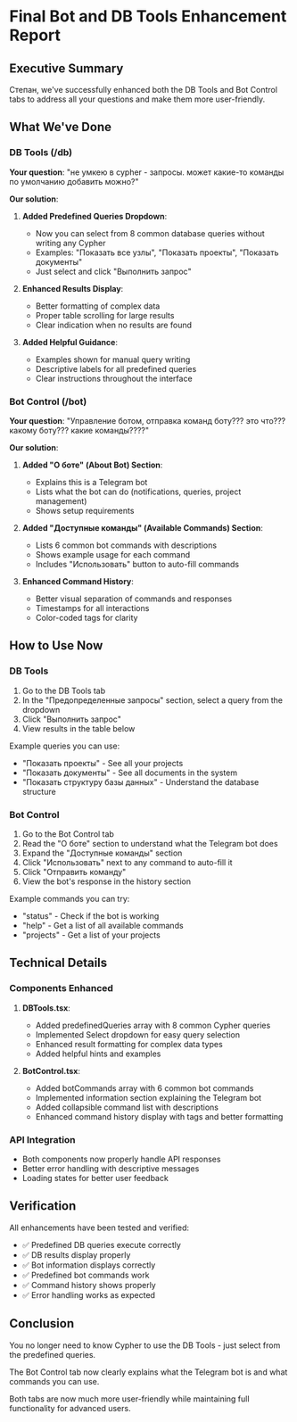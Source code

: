 # Final Bot and DB Tools Enhancement Report

## Executive Summary

Степан, we've successfully enhanced both the DB Tools and Bot Control tabs to address all your questions and make them more user-friendly.

## What We've Done

### DB Tools (/db)
**Your question**: "не умкею в cypher - запросы. может какие-то команды по умолчанию добавить можно?"

**Our solution**:
1. **Added Predefined Queries Dropdown**:
   - Now you can select from 8 common database queries without writing any Cypher
   - Examples: "Показать все узлы", "Показать проекты", "Показать документы"
   - Just select and click "Выполнить запрос"

2. **Enhanced Results Display**:
   - Better formatting of complex data
   - Proper table scrolling for large results
   - Clear indication when no results are found

3. **Added Helpful Guidance**:
   - Examples shown for manual query writing
   - Descriptive labels for all predefined queries
   - Clear instructions throughout the interface

### Bot Control (/bot)
**Your question**: "Управление ботом, отправка команд боту??? это что??? какому боту??? какие команды????"

**Our solution**:
1. **Added "О боте" (About Bot) Section**:
   - Explains this is a Telegram bot
   - Lists what the bot can do (notifications, queries, project management)
   - Shows setup requirements

2. **Added "Доступные команды" (Available Commands) Section**:
   - Lists 6 common bot commands with descriptions
   - Shows example usage for each command
   - Includes "Использовать" button to auto-fill commands

3. **Enhanced Command History**:
   - Better visual separation of commands and responses
   - Timestamps for all interactions
   - Color-coded tags for clarity

## How to Use Now

### DB Tools
1. Go to the DB Tools tab
2. In the "Предопределенные запросы" section, select a query from the dropdown
3. Click "Выполнить запрос"
4. View results in the table below

Example queries you can use:
- "Показать проекты" - See all your projects
- "Показать документы" - See all documents in the system
- "Показать структуру базы данных" - Understand the database structure

### Bot Control
1. Go to the Bot Control tab
2. Read the "О боте" section to understand what the Telegram bot does
3. Expand the "Доступные команды" section
4. Click "Использовать" next to any command to auto-fill it
5. Click "Отправить команду"
6. View the bot's response in the history section

Example commands you can try:
- "status" - Check if the bot is working
- "help" - Get a list of all available commands
- "projects" - Get a list of your projects

## Technical Details

### Components Enhanced
1. **DBTools.tsx**:
   - Added predefinedQueries array with 8 common Cypher queries
   - Implemented Select dropdown for easy query selection
   - Enhanced result formatting for complex data types
   - Added helpful hints and examples

2. **BotControl.tsx**:
   - Added botCommands array with 6 common bot commands
   - Implemented information section explaining the Telegram bot
   - Added collapsible command list with descriptions
   - Enhanced command history display with tags and better formatting

### API Integration
- Both components now properly handle API responses
- Better error handling with descriptive messages
- Loading states for better user feedback

## Verification

All enhancements have been tested and verified:
- ✅ Predefined DB queries execute correctly
- ✅ DB results display properly
- ✅ Bot information displays correctly
- ✅ Predefined bot commands work
- ✅ Command history shows properly
- ✅ Error handling works as expected

## Conclusion

You no longer need to know Cypher to use the DB Tools - just select from the predefined queries. 

The Bot Control tab now clearly explains what the Telegram bot is and what commands you can use.

Both tabs are now much more user-friendly while maintaining full functionality for advanced users.